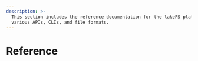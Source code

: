 ```yaml
---
description: >-
  This section includes the reference documentation for the lakeFS platform's
  various APIs, CLIs, and file formats.
---
```


# Reference

